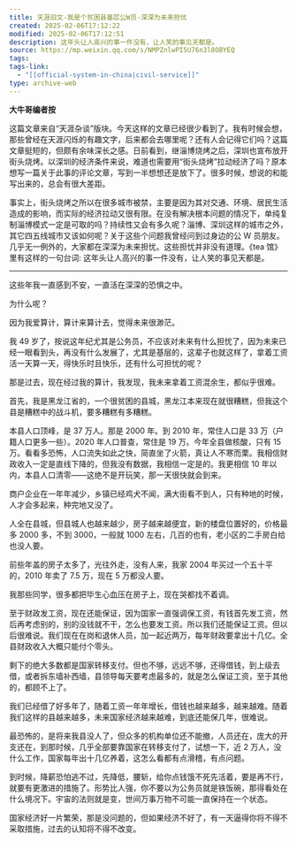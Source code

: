 ```yaml
---
title: 天涯旧文-我是个贫困县基层公W员-深深为未来担忧
created: 2025-02-06T17:12:22
modified: 2025-02-06T17:12:51
description: 这年头让人高兴的事一件没有，让人笑的事见天都是。
source: https://mp.weixin.qq.com/s/NMPZnlwPI5U76n3l8OBYEQ
tags: 
tags-link:
  - "[[official-system-in-china|civil-service]]"
type: archive-web
---
```


**大牛哥编者按**

这篇文章来自“天涯杂谈”版块。今天这样的文章已经很少看到了。我有时候会想，那些曾经在天涯闪烁的有趣文字，后来都会去哪里呢？还有人会记得它们吗？这篇文章挺短的，但颇有余味深长之感。日前看到，继淄博烧烤之后，深圳也宣布放开街头烧烤。以深圳的经济条件来说，难道也需要用“街头烧烤”拉动经济了吗？原本想写一篇关于此事的评论文章，写到一半想想还是放下了。很多时候，想说的和能写出来的，总会有很大差距。

事实上，街头烧烤之所以在很多城市被禁，主要是因为其对交通、环境、居民生活造成的影响，而实际的经济拉动又很有限。在没有解决根本问题的情况下，单纯复制淄博模式一定是可取的吗？持续性又会有多久呢？淄博、深圳这样的城市之外，其它四五线城市又该如何呢？关于这些个问题我曾经问到过身边的公 W 员朋友。几乎无一例外的，大家都在深深为未来担忧。这些担忧并非没有道理。《tea 馆》里有这样的一句台词: 这年头让人高兴的事一件没有，让人笑的事见天都是。

---

这些年我一直感到不安，一直活在深深的恐惧之中。

为什么呢？

因为我爱算计，算计来算计去，觉得未来很渺茫。

我 49 岁了，按说这年纪尤其是公务员，不应该对未来有什么担忧了，因为未来已经一眼看到头，再没有什么发展了，尤其是基层的，这辈子也就这样了，拿着工资活一天算一天，得快乐时且快乐，还有什么可担忧的呢？

那是过去，现在经过我的算计，我发现，我未来拿着工资混余生，都似乎很难。

首先，我是黑龙江省的，一个很贫困的县城，黑龙江本来现在就很糟糕，但我这个县是糟糕中的战斗机，要多糟糕有多糟糕。

本县人口顶峰，是 37 万人。那是 2000 年。到 2010 年，常住人口是 33 万（户籍人口更多一些）。2020 年人口普查，常住是 19 万。今年全县做核酸，只有 15 万。看看多恐怖，人口流失如此之快，简直坐了火箭，真让人不寒而栗。我相信财政收入一定是直线下降的，但我没有数据，我相信一定是的。我更相信 10 年以内，本县人口清零——这绝不是开玩笑，那一天很快就会到来。

商户企业在一年年减少，乡镇已经鸡犬不闻，满大街看不到人，只有种地的时候，人才会多起来，种完地又没了。

人全在县城，但县城人也越来越少，房子越来越便宜，新的楼盘位置好的，价格最多 2000 多，不到 3000，一般就 1000 左右，几百的也有，老小区的二手房白给也没人要。

前些年盖的房子太多了，光往外走，没有人来，我家 2004 年买过一个五十平的，2010 年卖了 7.5 万，现在 5 万都没人要。

我那些同学，很多都把毕生心血压在房子上，现在哭都找不着调。

至于财政发工资，现在还能保证，因为国家一直强调保工资，有钱首先发工资，然后再考虑别的，别的没钱就不干，怎么也要发工资。所以我们还能保证工资。但以后很难说。我们现在在岗和退休人员，加一起近两万，每年财政要拿出十几亿。全县财政收入大概只能付个零头。

剩下的绝大多数都是国家转移支付。但也不够，远远不够，还得借钱，到上级去借，或者拆东墙补西墙，县领导每天要考虑最多的，就是怎么保证工资，至于其他的，都顾不上了。

我们已经借了好多年了，随着工资一年年增长，借钱也越来越多，越来越难。随着我们这样的县越来越多，未来国家经济越来越难，到底还能保几年，很难说。

最恐怖的，是将来我县没人了，但众多的机构单位还不能撤，人员还在，庞大的开支还在，到那时候，几乎全部要靠国家在转移支付了，试想一下，近 2 万人，没什么工作，国家每年出十几亿养着，这怎么看都有点滑稽，有点问题。

到时候，降薪恐怕逃不过，先降低，腰斩，给你点钱饿不死先活着，要是再不行，就要有更激进的措施了。形势比人强，你不要以为公务员就是铁饭碗，那得看处在什么境况下。宇宙的法则就是变，世间万事万物不可能一直保持在一个状态。

国家经济好一片繁荣，那是没问题的，但如果经济不好了，有一天逼得你将不得不采取措施，过去的认知将不得不改变。
